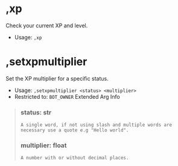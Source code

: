# ,xp
Check your current XP and level.<br/>
 - Usage: `,xp`
# ,setxpmultiplier
Set the XP multiplier for a specific status.<br/>
 - Usage: `,setxpmultiplier <status> <multiplier>`
 - Restricted to: `BOT_OWNER`
Extended Arg Info
> ### status: str
> ```
> A single word, if not using slash and multiple words are necessary use a quote e.g "Hello world".
> ```
> ### multiplier: float
> ```
> A number with or without decimal places.
> ```
